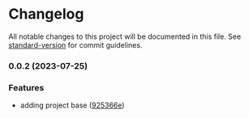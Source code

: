 # Changelog

All notable changes to this project will be documented in this file. See [standard-version](https://github.com/conventional-changelog/standard-version) for commit guidelines.

### 0.0.2 (2023-07-25)


### Features

* adding project base ([925366e](https://github.com/Alvarez-P/nestjs-template/commits/925366eb76173c06820c5b1142ddfb4786d69ead))
